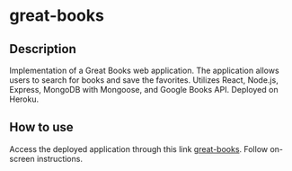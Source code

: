 # great-books

## Description

Implementation of a Great Books web application. The application allows users to search for books and save the favorites. Utilizes React, Node.js, Express, MongoDB with Mongoose, and Google Books API. Deployed on Heroku.

## How to use

Access the deployed application through this link [great-books](https://great-books.herokuapp.com/). Follow on-screen instructions.
